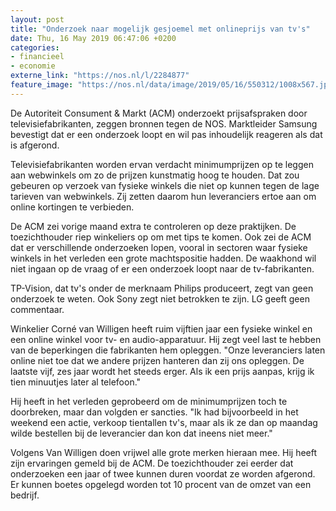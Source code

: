```yaml
---
layout: post
title: "Onderzoek naar mogelijk gesjoemel met onlineprijs van tv's"
date: Thu, 16 May 2019 06:47:06 +0200
categories: 
- financieel 
- economie 
externe_link: "https://nos.nl/l/2284877"
feature_image: "https://nos.nl/data/image/2019/05/16/550312/1008x567.jpg"
---
```


<p>De Autoriteit Consument &amp; Markt (ACM) onderzoekt prijsafspraken door televisiefabrikanten, zeggen bronnen tegen de NOS. Marktleider Samsung bevestigt dat er een onderzoek loopt en wil pas inhoudelijk reageren als dat is afgerond.</p>
<p>Televisiefabrikanten worden ervan verdacht minimumprijzen op te leggen aan webwinkels om zo de prijzen kunstmatig hoog te houden. Dat zou gebeuren op verzoek van fysieke winkels die niet op kunnen tegen de lage tarieven van webwinkels. Zij zetten daarom hun leveranciers ertoe aan om online kortingen te verbieden.</p>
<p>De ACM zei vorige maand extra te controleren op deze praktijken. De toezichthouder riep winkeliers op om met tips te komen. Ook zei de ACM dat er verschillende onderzoeken lopen, vooral in sectoren waar fysieke winkels in het verleden een grote machtspositie hadden. De waakhond wil niet ingaan op de vraag of er een onderzoek loopt naar de tv-fabrikanten.</p>
<p>TP-Vision, dat tv's onder de merknaam Philips produceert, zegt van geen onderzoek te weten. Ook Sony zegt niet betrokken te zijn. LG geeft geen commentaar.</p>
<p>Winkelier Corné van Willigen heeft ruim vijftien jaar een fysieke winkel en een online winkel voor tv- en audio-apparatuur. Hij zegt veel last te hebben van de beperkingen die fabrikanten hem opleggen. "Onze leveranciers laten online niet toe dat we andere prijzen hanteren dan zij ons opleggen. De laatste vijf, zes jaar wordt het steeds erger. Als ik een prijs aanpas, krijg ik tien minuutjes later al telefoon."</p>
<p>Hij heeft in het verleden geprobeerd om de minimumprijzen toch te doorbreken, maar dan volgden er sancties. "Ik had bijvoorbeeld in het weekend een actie, verkoop tientallen tv's, maar als ik ze dan op maandag wilde bestellen bij de leverancier dan kon dat ineens niet meer."</p>
<p>Volgens Van Willigen doen vrijwel alle grote merken hieraan mee. Hij heeft zijn ervaringen gemeld bij de ACM. De toezichthouder zei eerder dat onderzoeken een jaar of twee kunnen duren voordat ze worden afgerond. Er kunnen boetes opgelegd worden tot 10 procent van de omzet van een bedrijf.</p>
